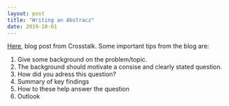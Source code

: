 ```yaml
---
layout: post
title: "Writing an Abstracz"
date: 2019-10-01
---
```


[Here](https://crosstalk.cell.com/blog/getting-your-paper-published-with-as-little-frustration-as-possible-1), blog post from Crosstalk. 
Some important tips from the blog are: 
1. Give some background on the problem/topic.
2. The background should motivate a consise and clearly stated question.
3. How did you adress this question?
4. Summary of key findings
5. How to these help answer the question 
6. Outlook 
